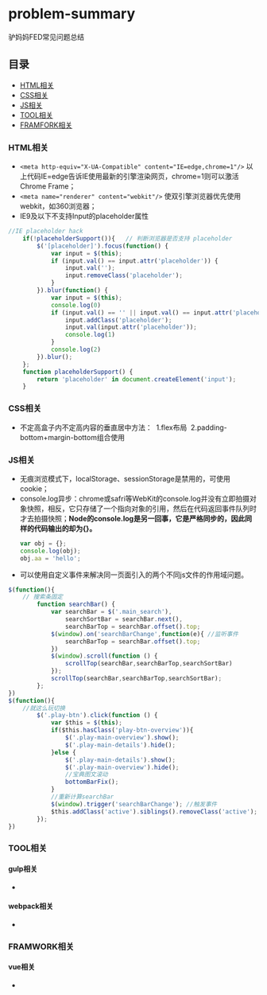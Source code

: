 # problem-summary
驴妈妈FED常见问题总结

## 目录

* [HTML相关](#html相关)
* [CSS相关](#css相关)
* [JS相关](#js相关)
* [TOOL相关](#tool相关)
* [FRAMFORK相关](#framwork相关)

### HTML相关
* `<meta http-equiv="X-UA-Compatible" content="IE=edge,chrome=1"/>` 以上代码IE=edge告诉IE使用最新的引擎渲染网页，chrome=1则可以激活Chrome Frame；
* `<meta name="renderer" content="webkit"/>` 使双引擎浏览器优先使用webkit，如360浏览器；
* IE9及以下不支持Input的placeholder属性
```js
//IE placeholder hack
    if(!placeholderSupport()){   // 判断浏览器是否支持 placeholder
        $('[placeholder]').focus(function() {
            var input = $(this);
            if (input.val() == input.attr('placeholder')) {
                input.val('');
                input.removeClass('placeholder');
            }
        }).blur(function() {
            var input = $(this);
            console.log(0)
            if (input.val() == '' || input.val() == input.attr('placeholder')) {
                input.addClass('placeholder');
                input.val(input.attr('placeholder'));
                console.log(1)
            }
            console.log(2)
        }).blur();
    };
    function placeholderSupport() {
        return 'placeholder' in document.createElement('input');
    }
```
### CSS相关
* 不定高盒子内不定高内容的垂直居中方法：
  1.flex布局
  2.padding-bottom+margin-bottom组合使用

### JS相关
* 无痕浏览模式下，localStorage、sessionStorage是禁用的，可使用cookie；
* console.log异步：chrome或safri等WebKit的console.log并没有立即拍摄对象快照，相反，它只存储了一个指向对象的引用，然后在代码返回事件队列时才去拍摄快照；**Node的console.log是另一回事，它是严格同步的，因此同样的代码输出的却为{}。**
    ```js
    var obj = {};
    console.log(obj);
    obj.aa = 'hello';
    ```
* 可以使用自定义事件来解决同一页面引入的两个不同js文件的作用域问题。
```js
$(function(){
    // 搜索条固定
        function searchBar() {
            var searchBar = $('.main_search'),
                searchSortBar = searchBar.next(),
                searchBarTop = searchBar.offset().top;
            $(window).on('searchBarChange',function(e){ //监听事件
                searchBarTop = searchBar.offset().top;
            })
            $(window).scroll(function () {
                scrollTop(searchBar,searchBarTop,searchSortBar)
            });
            scrollTop(searchBar,searchBarTop,searchSortBar);
        };
})
$(function(){
    //就这么玩切换
        $('.play-btn').click(function () {
            var $this = $(this);
            if($this.hasClass('play-btn-overview')){
                $('.play-main-overview').show();
                $('.play-main-details').hide();
            }else {
                $('.play-main-details').show();
                $('.play-main-overview').hide();
                //宝典图文滚动
                bottomBarFix();
            }
            //重新计算searchBar
            $(window).trigger('searchBarChange'); //触发事件
            $this.addClass('active').siblings().removeClass('active');
        });
})
```

### TOOL相关
#### gulp相关
* 

#### webpack相关
* 

### FRAMWORK相关
#### vue相关
* 
